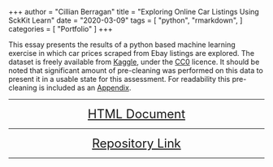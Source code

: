 +++
author = "Cillian Berragan"
title = "Exploring Online Car Listings Using SckKit Learn"
date = "2020-03-09"
tags = [
    "python",
    "rmarkdown",
]
categories = [
"Portfolio"
]
+++

This essay presents the results of a python based machine learning exercise in which car prices scraped from Ebay listings are explored. The dataset is freely available from [Kaggle](https://www.kaggle.com/orgesleka/used-cars-database), under the [CC0](https://creativecommons.org/publicdomain/zero/1.0/) licence. It should be noted that significant amount of pre-cleaning was performed on this data to present it in a usable state for this assessment. For readability this pre-cleaning is included as an [Appendix](#data_cleaning).

<!--more-->

---
<p align="center">
<font size="5">
<a href="https://cjber.github.io/car_ml/"> HTML Document</a>
</font>
</p>

---
<p align="center">
<font size="5">
<a href="https://github.com/cjber/car_ml/"> Repository Link</a>
</font>
</p>

---


